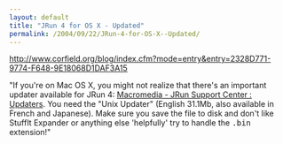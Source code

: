 ```yaml
---
layout: default
title: "JRun 4 for OS X - Updated"
permalink: /2004/09/22/JRun-4-for-OS-X--Updated/
---
```


<P><A class="" href="http://www.corfield.org/blog/index.cfm?mode=entry&amp;entry=2328D771-9774-F648-9E18068D1DAF3A15" target=_blank>http://www.corfield.org/blog/index.cfm?mode=entry&amp;entry=2328D771-9774-F648-9E18068D1DAF3A15</A></P>
<P>"If you're on Mac OS X, you might not realize that there's an important updater available for JRun 4: <A class="" href="http://www.macromedia.com/support/jrun/updaters.html" target=_blank>Macromedia - JRun Support Center : Updaters</A>. You need the "Unix Updater" (English 31.1Mb, also available in French and Japanese). Make sure you save the file to disk and don't like StuffIt Expander or anything else 'helpfully' try to handle the <TT>.bin</TT> extension!"</P>